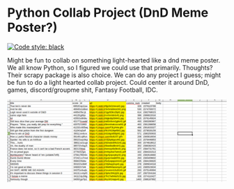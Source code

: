 # Python Collab Project (DnD Meme Poster?)

[![Code style: black](https://img.shields.io/badge/code%20style-black-000000.svg)](https://github.com/python/black)

Might be fun to collab on something light-hearted like a dnd meme poster. We all know Python, so I figured we could use that primarily. Thoughts? Their scrapy package is also choice. We can do any project I guess; might be fun to do a light hearted collab project. Could center it around DnD, games, discord/groupme shit, Fantasy Football, IDC.

<img src = './docs/top25.png' />

